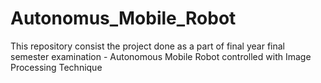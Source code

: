 # Autonomus_Mobile_Robot
This repository consist the project done as a part of final year final semester examination - Autonomous Mobile Robot controlled with Image Processing Technique  
